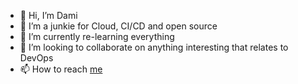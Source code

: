 - 👋 Hi, I’m Dami
- 👀 I’m a junkie for Cloud, CI/CD and open source
- 🌱 I’m currently re-learning everything
- 💞️ I’m looking to collaborate on anything interesting that relates to DevOps
- 📫 How to reach [me
  ](https://www.linkedin.com/in/damilare-ogundele-771b921b0)

<!---
Kahuna04/Kahuna04 is a ✨ special ✨ repository because its `README.md` (this file) appears on your GitHub profile.
You can click the Preview link to take a look at your changes.
--->
